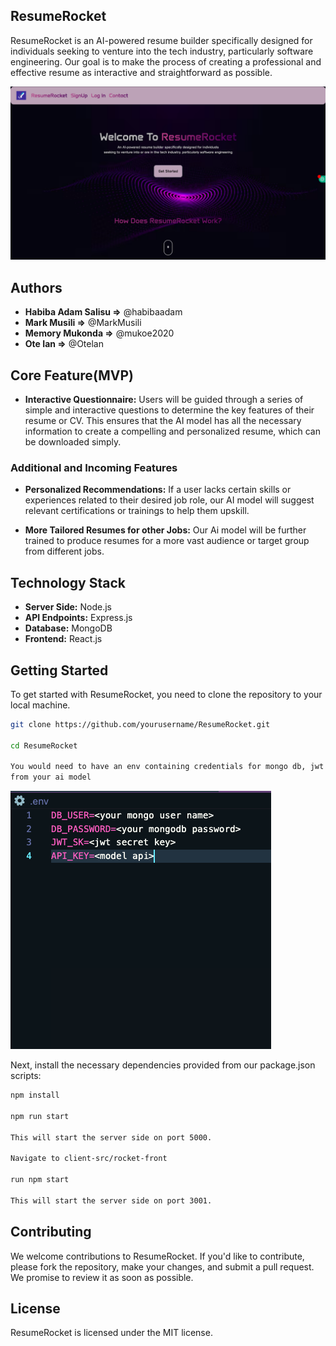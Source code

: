 ## ResumeRocket
ResumeRocket is an AI-powered resume builder specifically designed for individuals seeking to venture into the tech industry, particularly software engineering. Our goal is to make the process of creating a professional and effective resume as interactive and straightforward as possible.

![landing page image](./resume.png)

## Authors

- **Habiba Adam Salisu =>** @habibaadam
- **Mark Musili =>** @MarkMusili
- **Memory Mukonda =>** @mukoe2020
- **Ote Ian =>** @Otelan

## Core Feature(MVP)
- **Interactive Questionnaire:** Users will be guided through a series of simple and interactive questions to determine the key features of their resume or CV. This ensures that the AI model has all the necessary information to create a compelling and personalized resume, which can be downloaded simply.


### Additional and Incoming Features
- **Personalized Recommendations:** If a user lacks certain skills or experiences related to their desired job role, our AI model will suggest relevant certifications or trainings to help them upskill.

- **More Tailored Resumes for other Jobs:** Our Ai model will be further trained to produce resumes for a more vast audience or target group from different jobs.

## Technology Stack

- **Server Side:** Node.js
- **API Endpoints:** Express.js
- **Database:** MongoDB
- **Frontend:** React.js

## Getting Started

To get started with ResumeRocket, you need to clone the repository to your local machine.

```bash
git clone https://github.com/yourusername/ResumeRocket.git

cd ResumeRocket

You would need to have an env containing credentials for mongo db, jwt signature and an api key
from your ai model
```
![env image](./env.png)

Next, install the necessary dependencies provided from our package.json scripts:

```bash
npm install

npm run start

This will start the server side on port 5000.

Navigate to client-src/rocket-front

run npm start

This will start the server side on port 3001.

```

## Contributing
We welcome contributions to ResumeRocket. If you'd like to contribute, please fork the repository, make your changes, and submit a pull request. We promise to review it as soon as possible.

## License
ResumeRocket is licensed under the MIT license.
